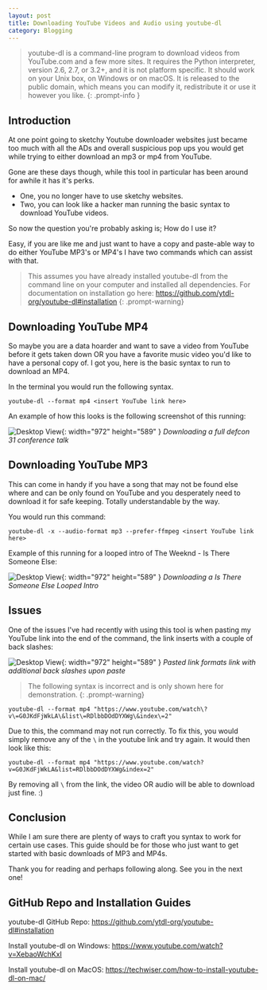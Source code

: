 ```yaml
---
layout: post
title: Downloading YouTube Videos and Audio using youtube-dl
category: Blogging
---
```


> youtube-dl is a command-line program to download videos from YouTube.com and a few more sites. It requires the Python interpreter, version 2.6, 2.7, or 3.2+, and it is not platform specific. It should work on your Unix box, on Windows or on macOS. It is released to the public domain, which means you can modify it, redistribute it or use it however you like.
{: .prompt-info }

## Introduction

At one point going to sketchy Youtube downloader websites just became too much with all the ADs and overall suspicious pop ups you would get while trying to either download an mp3 or mp4 from YouTube. 

Gone are these days though, while this tool in particular has been around for awhile it has it's perks. 
 - One, you no longer have to use sketchy websites. 
 - Two, you can look like a hacker man running the basic syntax to download YouTube videos.

 So now the question you're probably asking is; How do I use it?

 Easy, if you are like me and just want to have a copy and paste-able way to do either YouTube MP3's or MP4's I have two commands which can assist with that.

> This assumes you have already installed youtube-dl from the command line on your computer and installed all dependencies. For documentation on installation go here: https://github.com/ytdl-org/youtube-dl#installation 
{: .prompt-warning}

 
## Downloading YouTube MP4
 
 So maybe you are a data hoarder and want to save a video from YouTube before it gets taken down OR you have a favorite music video you'd like to have a personal copy of. I got you, here is the basic syntax to run to download an MP4. 

 In the terminal you would run the following syntax. 

 ```shell
 youtube-dl --format mp4 <insert YouTube link here> 
 ```
An example of how this looks is the following screenshot of this running: 

![Desktop View](/assets/images/youtube-dl.png){: width="972" height="589" }
_Downloading a full defcon 31 conference talk_

## Downloading YouTube MP3
This can come in handy if you have a song that may not be found else where and can be only found on YouTube and you desperately need to download it for safe keeping. Totally understandable by the way. 

You would run this command: 

```shell
youtube-dl -x --audio-format mp3 --prefer-ffmpeg <insert YouTube link here> 
```

Example of this running for a looped intro of The Weeknd - Is There Someone Else:

![Desktop View](/assets/images/youtube-dl-2.png){: width="972" height="589" }
_Downloading a Is There Someone Else Looped Intro_

## Issues
One of the issues I've had recently with using this tool is when pasting my YouTube link into the end of the command, the link inserts with a couple of back slashes:

![Desktop View](/assets/images/youtube-dl-3.png){: width="972" height="589" }
_Pasted link formats link with additional back slashes upon paste_

> The following syntax is incorrect and is only shown here for demonstration.
{: .prompt-warning}

```shell
youtube-dl --format mp4 "https://www.youtube.com/watch\?v\=G0JKdFjWkLA\&list\=RDlbbDOdDYXWg\&index\=2"
```

Due to this, the command may not run correctly. To fix this, you would simply remove any of the `\` in the youtube link and try again. It would then look like this:

```shell
youtube-dl --format mp4 "https://www.youtube.com/watch?v=G0JKdFjWkLA&list=RDlbbDOdDYXWg&index=2"
```

By removing all `\` from the link, the video OR audio will be able to download just fine. :)

## Conclusion
While I am sure there are plenty of ways to craft you syntax to work for certain use cases. This guide should be for those who just want to get started with basic downloads of MP3 and MP4s. 

Thank you for reading and perhaps following along. See you in the next one! 

## GitHub Repo and Installation Guides

youtube-dl GitHub Repo: https://github.com/ytdl-org/youtube-dl#installation

Install youtube-dl on Windows: https://www.youtube.com/watch?v=XebaoWchKxI

Install youtube-dl on MacOS: https://techwiser.com/how-to-install-youtube-dl-on-mac/
